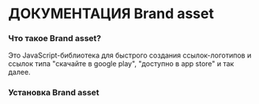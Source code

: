 # ДОКУМЕНТАЦИЯ Brand asset

### Что такое Brand asset?
Это JavaScript-библиотека для быстрого создания ссылок-логотипов и ссылок типа "скачайте в google play", "доступно в app store" и так далее.

### Установка Brand asset
